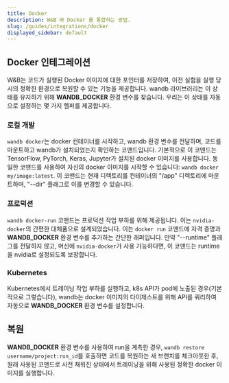 ```yaml
---
title: Docker
description: W&B 와 Docker 를 통합하는 방법.
slug: /guides/integrations/docker
displayed_sidebar: default
---
```


## Docker 인테그레이션

W&B는 코드가 실행된 Docker 이미지에 대한 포인터를 저장하여, 이전 실험을 실행 당시의 정확한 환경으로 복원할 수 있는 기능을 제공합니다. wandb 라이브러리는 이 상태를 유지하기 위해 **WANDB_DOCKER** 환경 변수를 찾습니다. 우리는 이 상태를 자동으로 설정하는 몇 가지 헬퍼를 제공합니다.

### 로컬 개발

`wandb docker`는 docker 컨테이너를 시작하고, wandb 환경 변수를 전달하며, 코드를 마운트하고 wandb가 설치되었는지 확인하는 코맨드입니다. 기본적으로 이 코맨드는 TensorFlow, PyTorch, Keras, Jupyter가 설치된 docker 이미지를 사용합니다. 동일한 코맨드를 사용하여 자신의 docker 이미지를 시작할 수 있습니다: `wandb docker my/image:latest`. 이 코맨드는 현재 디렉토리를 컨테이너의 "/app" 디렉토리에 마운트하며, "--dir" 플래그로 이를 변경할 수 있습니다.

### 프로덕션

`wandb docker-run` 코맨드는 프로덕션 작업 부하를 위해 제공됩니다. 이는 `nvidia-docker`의 간편한 대체품으로 설계되었습니다. 이는 `docker run` 코맨드에 자격 증명과 **WANDB_DOCKER** 환경 변수를 추가하는 간단한 래퍼입니다. 만약 "--runtime" 플래그를 전달하지 않고, 머신에 `nvidia-docker`가 사용 가능하다면, 이 코맨드는 runtime을 nvidia로 설정되도록 보장합니다.

### Kubernetes

Kubernetes에서 트레이닝 작업 부하를 실행하고, k8s API가 pod에 노출된 경우(기본적으로 그렇습니다), wandb는 docker 이미지의 다이제스트를 위해 API를 쿼리하여 자동으로 **WANDB_DOCKER** 환경 변수를 설정합니다.

## 복원

**WANDB_DOCKER** 환경 변수를 사용하여 run을 계측한 경우, `wandb restore username/project:run_id`를 호출하면 코드를 복원하는 새 브랜치를 체크아웃한 후, 원래 사용된 코맨드로 사전 채워진 상태에서 트레이닝을 위해 사용된 정확한 docker 이미지를 실행합니다.
